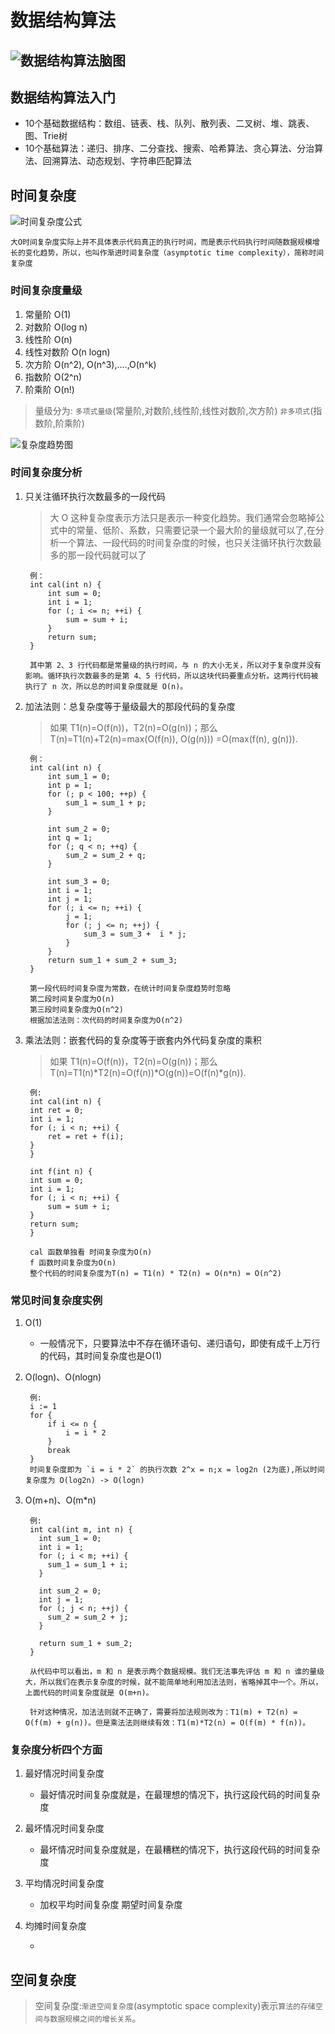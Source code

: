 # 数据结构算法

## ![数据结构算法脑图](./resource/数据结构算法脑图.jpg)

## 数据结构算法入门

* 10个基础数据结构：数组、链表、栈、队列、散列表、二叉树、堆、跳表、图、Trie树
* 10个基础算法：递归、排序、二分查找、搜索、哈希算法、贪心算法、分治算法、回溯算法、动态规划、字符串匹配算法

## 时间复杂度

  ![时间复杂度公式](./resource/时间复杂度.png)

    大O时间复杂度实际上并不具体表示代码真正的执行时间，而是表示代码执行时间随数据规模增长的变化趋势，所以，也叫作渐进时间复杂度（asymptotic time complexity），简称时间复杂度

### 时间复杂度量级

 1. 常量阶   O(1)
 1. 对数阶   O(log n)
 1. 线性阶   O(n)
 1. 线性对数阶 O(n logn)
 1. 次方阶   O(n^2), O(n^3),....,O(n^k)
 1. 指数阶   O(2^n)
 1. 阶乘阶   O(n!)

>量级分为: `多项式量级`(常量阶,对数阶,线性阶,线性对数阶,次方阶) `非多项式`(指数阶,阶乘阶)

![复杂度趋势图](./resource/复杂度图.jpg)

### 时间复杂度分析

1. 只关注循环执行次数最多的一段代码

    >大 O 这种复杂度表示方法只是表示一种变化趋势。我们通常会忽略掉公式中的常量、低阶、系数，只需要记录一个最大阶的量级就可以了,在分析一个算法、一段代码的时间复杂度的时候，也只关注循环执行次数最多的那一段代码就可以了

        例：
        int cal(int n) {
            int sum = 0;
            int i = 1;
            for (; i <= n; ++i) {
                sum = sum + i;
            }
            return sum;
        }

        其中第 2、3 行代码都是常量级的执行时间，与 n 的大小无关，所以对于复杂度并没有影响。循环执行次数最多的是第 4、5 行代码，所以这块代码要重点分析。这两行代码被执行了 n 次，所以总的时间复杂度就是 O(n)。

2. 加法法则：总复杂度等于量级最大的那段代码的复杂度

    >如果 T1(n)=O(f(n))，T2(n)=O(g(n))；那么 T(n)=T1(n)+T2(n)=max(O(f(n)), O(g(n))) =O(max(f(n), g(n))).

        例：
        int cal(int n) {
            int sum_1 = 0;
            int p = 1;
            for (; p < 100; ++p) {
                sum_1 = sum_1 + p;
            }

            int sum_2 = 0;
            int q = 1;
            for (; q < n; ++q) {
                sum_2 = sum_2 + q;
            }

            int sum_3 = 0;
            int i = 1;
            int j = 1;
            for (; i <= n; ++i) {
                j = 1; 
                for (; j <= n; ++j) {
                    sum_3 = sum_3 +  i * j;
                }
            }
            return sum_1 + sum_2 + sum_3;
        }

        第一段代码时间复杂度为常数，在统计时间复杂度趋势时忽略
        第二段时间复杂度为O(n)
        第三段时间复杂度为O(n^2)
        根据加法法则：次代码的时间复杂度为O(n^2)

3. 乘法法则：嵌套代码的复杂度等于嵌套内外代码复杂度的乘积

    >如果 T1(n)=O(f(n))，T2(n)=O(g(n))；那么 T(n)=T1(n)*T2(n)=O(f(n))*O(g(n))=O(f(n)*g(n)).

        例:
        int cal(int n) {
        int ret = 0; 
        int i = 1;
        for (; i < n; ++i) {
            ret = ret + f(i);
        } 
        } 

        int f(int n) {
        int sum = 0;
        int i = 1;
        for (; i < n; ++i) {
            sum = sum + i;
        } 
        return sum;
        }

        cal 函数单独看 时间复杂度为O(n)
        f 函数时间复杂度为O(n)
        整个代码的时间复杂度为T(n) = T1(n) * T2(n) = O(n*n) = O(n^2)

### 常见时间复杂度实例

1. O(1)

    * 一般情况下，只要算法中不存在循环语句、递归语句，即使有成千上万行的代码，其时间复杂度也是Ο(1)

2. O(logn)、O(nlogn)

        例:
        i := 1
        for {
            if i <= n {
                i = i * 2
            }
            break
        }
        时间复杂度即为 `i = i * 2` 的执行次数 2^x = n;x = log2n (2为底),所以时间复杂度为 O(log2n) -> O(logn)

3. O(m+n)、O(m*n)

        例:
        int cal(int m, int n) {
          int sum_1 = 0;
          int i = 1;
          for (; i < m; ++i) {
            sum_1 = sum_1 + i;
          }

          int sum_2 = 0;
          int j = 1;
          for (; j < n; ++j) {
            sum_2 = sum_2 + j;
          }

          return sum_1 + sum_2;
        }

        从代码中可以看出，m 和 n 是表示两个数据规模。我们无法事先评估 m 和 n 谁的量级大，所以我们在表示复杂度的时候，就不能简单地利用加法法则，省略掉其中一个。所以，上面代码的时间复杂度就是 O(m+n)。

        针对这种情况，加法法则就不正确了，需要将加法规则改为：T1(m) + T2(n) = O(f(m) + g(n))。但是乘法法则继续有效：T1(m)*T2(n) = O(f(m) * f(n))。

### 复杂度分析四个方面

1. 最好情况时间复杂度

    * 最好情况时间复杂度就是，在最理想的情况下，执行这段代码的时间复杂度

2. 最坏情况时间复杂度

    * 最坏情况时间复杂度就是，在最糟糕的情况下，执行这段代码的时间复杂度

3. 平均情况时间复杂度

    * 加权平均时间复杂度 期望时间复杂度

4. 均摊时间复杂度

    *
    

## 空间复杂度

>空间复杂度:`渐进空间复杂度`(asymptotic space complexity)表示`算法的存储空间与数据规模之间的增长关系`。
